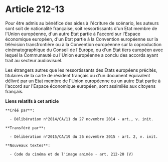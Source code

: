 # Article 212-13

Pour être admis au bénéfice des aides à l'écriture de scénario, les auteurs sont soit de nationalité française, soit
ressortissants d'un Etat membre de l'Union européenne, d'un autre Etat partie à l'accord sur l'Espace économique européen,
d'un Etat partie à la Convention européenne sur la télévision transfrontière ou à la Convention européenne sur la
coproduction cinématographique du Conseil de l'Europe, ou d'un Etat tiers européen avec lequel la Communauté ou l'Union
européenne a conclu des accords ayant trait au secteur audiovisuel. 

Les étrangers autres que les ressortissants des Etats européens précités, titulaires de la carte de résident français ou d'un
document équivalent délivré par un Etat membre de l'Union européenne ou un autre Etat partie à l'accord sur l'Espace
économique européen, sont assimilés aux citoyens français.

**Liens relatifs à cet article**

	**Créé par**:

	  - Délibération n°2014/CA/11 du 27 novembre 2014 - art., v. init.

	**Transféré par**:

	  - Délibération n°2015/CA/19 du 26 novembre 2015 - art. 2, v. init.

	**Nouveaux textes**:

	  - Code du cinéma et de l'image animée - art. 212-20 (V)
